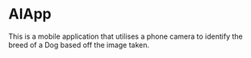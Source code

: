 # AIApp

This is a mobile application that utilises a phone camera to identify the breed of a Dog based off the image taken.
